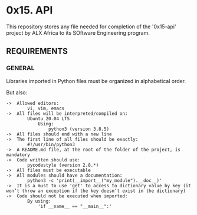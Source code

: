 # 0x15. API

This repository stores any file needed for completion of the '0x15-api' project by ALX Africa to its SOftware Engineering program.

## REQUIREMENTS

### GENERAL

Libraries imported in Python files must be organized in alphabetical order.

But also:

	->	Allowed editors:
			vi, vim, emacs
	->	All files will be interpreted/compiled on:
			Ubuntu 20.04 LTS
				Using:
					python3 (version 3.8.5)
	->	All files should end with a new line
	->	The first line of all files should be exactly:
			#!/usr/bin/python3
	->	A README.md file, at the root of the folder of the project, is mandatory
	->	Code written should use:
			pycodestyle (version 2.8.*)
	->	All files must be executable
	->	All modules should have a documentation:
			python3 -c 'print(__import__("my_module").__doc__)'
	->	It is a must to use 'get' to access to dictionary value by key (it won’t throw an exception if the key doesn’t exist in the dictionary)
	->	Code should not be executed when imported:
			By using:
				'if __name__ == "__main__":'